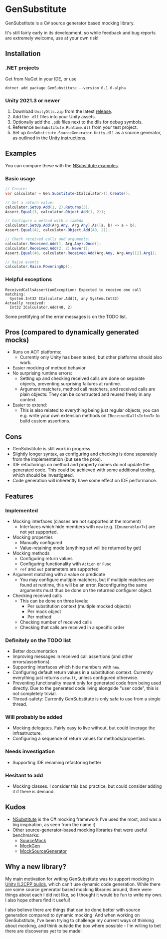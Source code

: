 # GenSubstitute

GenSubstitute is a C# source generator based mocking library.

It's still fairly early in its development,
so while feedback and bug reports are extremely welcome,
use at your own risk!

## Installation

### .NET projects

Get from NuGet in your IDE, or use
```
dotnet add package GenSubstitute --version 0.1.0-alpha
```

### Unity 2021.3 or newer

1. Download `UnityDlls.zip` from the latest [release](https://github.com/sbergen/GenSubstitute/releases).
2. Add the `.dll` files into your Unity assets.
3. Optionally add the `.pdb` files next to the dlls for debug symbols.
4. Reference `GenSubstitute.Runtime.dll` from your test project.
5. Set up `GenSubstitute.SourceGenerator.Unity.dll` as a source generator, as outlined in the
   [Unity instructions](https://docs.unity3d.com/Manual/roslyn-analyzers.html).

## Examples

You can compare these with the [NSubstitute examples](https://nsubstitute.github.io/).

### Basic usage

```cs
// Create:
var calculator = Gen.Substitute<ICalculator>().Create();

// Set a return value:
calculator.SetUp.Add(1, 2).Returns(3);
Assert.Equal(3, calculator.Object.Add(1, 2));

// Configure a method with a lambda
calculator.SetUp.Add(Arg.Any, Arg.Any).As((a, b) => a + b);
Assert.Equal(42, calculator.Object.Add(40, 2));

// Check received calls and arguments:
calculator.Received.Add(1, Arg.Any).Once();
calculator.Received.Add(2, 2).Never();
Assert.Equal(40, calculator.Received.Add(Arg.Any, Arg.Any)[1].Arg1);

// Raise events
calculator.Raise.PoweringUp();
```

### Helpful exceptions

```
ReceivedCallsAssertionException: Expected to receive one call matching:
  System.Int32 ICalculator.Add(1, any System.Int32)
Actually received:
  Int32 ICalculator.Add(40, 2)
```

Some prettifying of the error messages is on the TODO list.

## Pros (compared to dynamically generated mocks)
- Runs on AOT platforms:
  - Currently only Unity has been tested, but other platforms should also work.
- Easier mocking of method behavior.
- No surprising runtime errors:
  - Setting up and checking received calls are done on separate objects, preventing surprising failures at runtime.
  - Argument matchers, method call matchers, and received calls are plain objects:
    They can be constructed and reused freely in any context.
- Easier to extend:
  - This is also related to everything being just regular objects,
  you can e.g. write your own extension methods on `IReceivedCallsInfo<T>` to build custom assertions.

## Cons
- GenSubstitute is still work in progress.
- Slightly longer syntax, as configuring and checking is done separately from the implementation (but see the pros).
- IDE refactorings on method and property names do not update the generated code.
  This could be achieved with some additional tooling, which should be investigated.
- Code generation will inherently have some effect on IDE performance.

## Features

### Implemented
- Mocking interfaces (classes are not supported at the moment)
  - Interfaces which hide members with `new` (e.g. `IEnumerable<T>`) are not yet supported.
- Mocking properties
  - Manually configured
  - Value-retaining mode (anything set will be returned by get)
- Mocking methods
  - Configuring return values
  - Configuring functionality with `Action` or `Func`
  - `ref` and `out` parameters are supported
- Argument matching with a value or predicate
  - You may configure multiple matchers,
    but if multiple matches are found at runtime, this will be an error.
    Reconfiguring the same arguments must thus be done on the returned configurer object.
- Checking received calls
  - This can be done on three levels:
    - Per substitution context (multiple mocked objects)
    - Per mock object
    - Per method
  - Checking number of received calls
  - Checking that calls are received in a specific order

### Definitely on the TODO list
- Better documentation
- Improving messages in received call assertions (and other errors/assertions).
- Supporting interfaces which hide members with `new`.
- Configuring default return values in a substitution context.
  Currently everything just returns `default`, unless configured otherwise.
- Preventing functionality meant only for generated code from being used directly.
  Due to the generated code living alongside "user code", this is not completely trivial.
- Thread-safety: Currently GenSubstitute is only safe to use from a single thread.

### Will probably be added
- Mocking delegates. Fairly easy to live without, but could leverage the infrastructure.
- Configuring a sequence of return values for methods/properties

### Needs investigation
- Supporting IDE renaming refactoring better

### Hesitant to add
- Mocking classes. I consider this bad practice, but could consider adding it if there is demand.

## Kudos

- [NSubstitute](https://nsubstitute.github.io/) is the C# mocking framework I've used the most,
  and was a big inspiration, as seen from the name :)
- Other source-generator-based mocking libraries that were useful benchmarks:
  - [SourceMock](https://github.com/ashmind/SourceMock)
  - [MockGen](https://github.com/thomas-girotto/MockGen)
  - [MockSourceGenerator](https://github.com/hermanussen/MockSourceGenerator)

## Why a new library?

My main motivation for writing GenSubstitute was to support mocking in
[Unity IL2CPP builds](https://docs.unity3d.com/Manual/IL2CPP.html),
which can't use dynamic code generation.
While there are some source generator based mocking libraries around,
there were things about each I did not like,
so I thought it would be fun to write my own.
I also hope others find it useful!

I also believe there are things that can be done better with source generation compared to dynamic mocking.
And when working on GenSubstitute, I've been trying to challenge my current ways of thinking about mocking,
and think outside the box where possible - I'm willing to bet there are discoveries yet to be made!